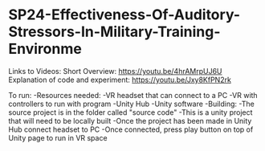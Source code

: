 # SP24-Effectiveness-Of-Auditory-Stressors-In-Military-Training-Environme

Links to Videos:
Short Overview: https://youtu.be/4hrAMrpUJ6U
Explanation of code and experiment: https://youtu.be/Jxy8KfPN2rk

To run:
    -Resources needed:
        -VR headset that can connect to a PC
        -VR with controllers to run with program
        -Unity Hub
        -Unity software
    -Building:
        -The source project is in the folder called "source code"
        -This is a unity project that will need to be locally built
        -Once the project has been made in Unity Hub connect headset to PC
        -Once connected, press play button on top of Unity page to run in VR space